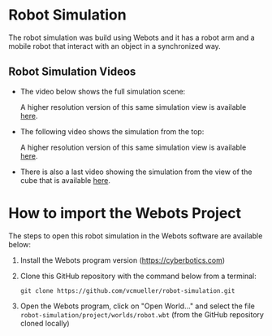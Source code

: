 # Robot Simulation

The robot simulation was build using Webots and it has a robot arm and a mobile robot that interact with an object in a synchronized way.


## Robot Simulation Videos
 
- The video below shows the full simulation scene:


  A higher resolution version of this same simulation view is available [here](SimulationVideos/FullSceneSimulation.mp4).
 
- The following video shows the simulation from the top:
    
    A higher resolution version of this same simulation view is available [here](SimulationVideos/TopSceneSimulation.mp4).

 
- There is also a last video showing the simulation from the view of the cube that is available [here](SimulationVideos/CubeViewSimulation.mp4).

 
# How to import the Webots Project

The steps to open this robot simulation in the Webots software are available below:

1. Install the Webots program version (https://cyberbotics.com)
2. Clone this GitHub repository with the command below from a terminal:

    `git clone https://github.com/vcmueller/robot-simulation.git`

3. Open the Webots program, click on "Open World..." and select the file `robot-simulation/project/worlds/robot.wbt` (from the GitHub repository cloned locally)
